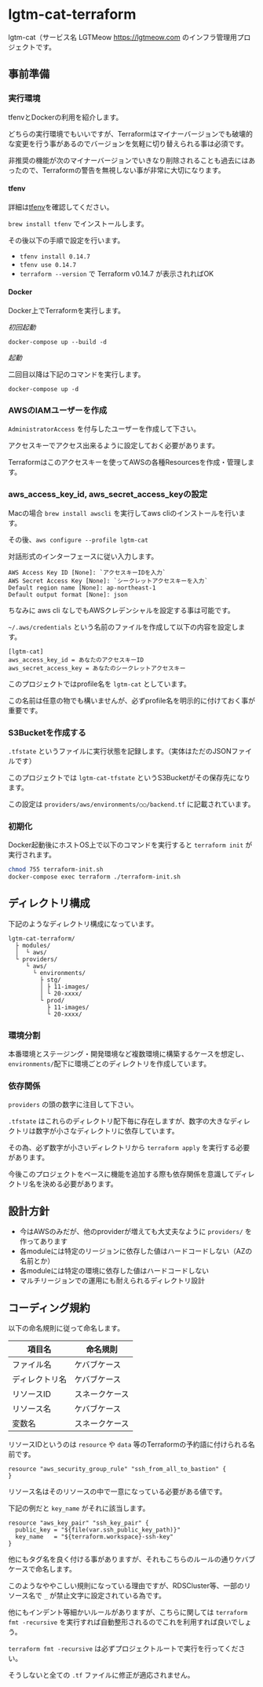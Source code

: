 # lgtm-cat-terraform
lgtm-cat（サービス名 LGTMeow https://lgtmeow.com のインフラ管理用プロジェクトです。

## 事前準備

### 実行環境

tfenvとDockerの利用を紹介します。

どちらの実行環境でもいいですが、Terraformはマイナーバージョンでも破壊的な変更を行う事があるのでバージョンを気軽に切り替えられる事は必須です。

非推奨の機能が次のマイナーバージョンでいきなり削除されることも過去にはあったので、Terraformの警告を無視しない事が非常に大切になります。

#### tfenv

詳細は[tfenv](https://github.com/Zordrak/tfenv/blob/master/README.md)を確認してください。

`brew install tfenv` でインストールします。

その後以下の手順で設定を行います。

- `tfenv install 0.14.7`
- `tfenv use 0.14.7`
- `terraform --version` で Terraform v0.14.7 が表示されればOK

#### Docker

Docker上でTerraformを実行します。

*初回起動*

`docker-compose up --build -d`

*起動*

二回目以降は下記のコマンドを実行します。

`docker-compose up -d`

### AWSのIAMユーザーを作成

`AdministratorAccess` を付与したユーザーを作成して下さい。

アクセスキーでアクセス出来るように設定しておく必要があります。

Terraformはこのアクセスキーを使ってAWSの各種Resourcesを作成・管理します。

### aws_access_key_id, aws_secret_access_keyの設定

Macの場合 `brew install awscli` を実行してaws cliのインストールを行います。

その後、`aws configure --profile lgtm-cat`

対話形式のインターフェースに従い入力します。

```
AWS Access Key ID [None]: `アクセスキーIDを入力`
AWS Secret Access Key [None]: `シークレットアクセスキーを入力`
Default region name [None]: ap-northeast-1
Default output format [None]: json
```

ちなみに aws cli なしでもAWSクレデンシャルを設定する事は可能です。

`~/.aws/credentials` という名前のファイルを作成して以下の内容を設定します。

```
[lgtm-cat]
aws_access_key_id = あなたのアクセスキーID
aws_secret_access_key = あなたのシークレットアクセスキー
```

このプロジェクトではprofile名を `lgtm-cat` としています。

この名前は任意の物でも構いませんが、必ずprofile名を明示的に付けておく事が重要です。

### S3Bucketを作成する

`.tfstate` というファイルに実行状態を記録します。（実体はただのJSONファイルです）

このプロジェクトでは `lgtm-cat-tfstate` というS3Bucketがその保存先になります。

この設定は `providers/aws/environments/○○/backend.tf` に記載されています。

### 初期化

Docker起動後にホストOS上で以下のコマンドを実行すると `terraform init` が実行されます。

```bash
chmod 755 terraform-init.sh
docker-compose exec terraform ./terraform-init.sh
```

## ディレクトリ構成

下記のようなディレクトリ構成になっています。

```
lgtm-cat-terraform/
  ├ modules/
  │  └ aws/
  └ providers/
     └ aws/
       └ environments/
         ├ stg/
         │ ├ 11-images/
         │ └ 20-xxxx/
         └ prod/
           ├ 11-images/
           └ 20-xxxx/
```

### 環境分割

本番環境とステージング・開発環境など複数環境に構築するケースを想定し、`environments/`配下に環境ごとのディレクトリを作成しています。

### 依存関係

`providers` の頭の数字に注目して下さい。

`.tfstate` はこれらのディレクトリ配下毎に存在しますが、数字の大きなディレクトリは数字が小さなディレクトリに依存しています。

その為、必ず数字が小さいディレクトリから `terraform apply` を実行する必要があります。

今後このプロジェクトをベースに機能を追加する際も依存関係を意識してディレクトリ名を決める必要があります。

## 設計方針

- 今はAWSのみだが、他のproviderが増えても大丈夫なように `providers/` を作ってあります
- 各moduleには特定のリージョンに依存した値はハードコードしない（AZの名前とか）
- 各moduleには特定の環境に依存した値はハードコードしない
- マルチリージョンでの運用にも耐えられるディレクトリ設計

## コーディング規約

以下の命名規則に従って命名します。

| 項目名         | 命名規則       |
|----------------|----------------|
| ファイル名     | ケバブケース   |
| ディレクトリ名 | ケバブケース   |
| リソースID     | スネークケース |
| リソース名     | ケバブケース   |
| 変数名         | スネークケース |

リソースIDというのは `resource` や `data` 等のTerraformの予約語に付けられる名前です。

```hcl
resource "aws_security_group_rule" "ssh_from_all_to_bastion" {
}
```

リソース名はそのリソースの中で一意になっている必要がある値です。

下記の例だと `key_name` がそれに該当します。

```hcl
resource "aws_key_pair" "ssh_key_pair" {
  public_key = "${file(var.ssh_public_key_path)}"
  key_name   = "${terraform.workspace}-ssh-key"
}
```

他にもタグ名を良く付ける事がありますが、それもこちらのルールの通りケバブケースで命名します。

このようなややこしい規則になっている理由ですが、RDSCluster等、一部のリソース名で `_` が禁止文字に設定されている為です。

他にもインデント等細かいルールがありますが、こちらに関しては `terraform fmt -recursive` を実行すれば自動整形されるのでこれを利用すれば良いでしょう。

`terraform fmt -recursive` は必ずプロジェクトルートで実行を行ってください。

そうしないと全ての `.tf` ファイルに修正が適応されません。
